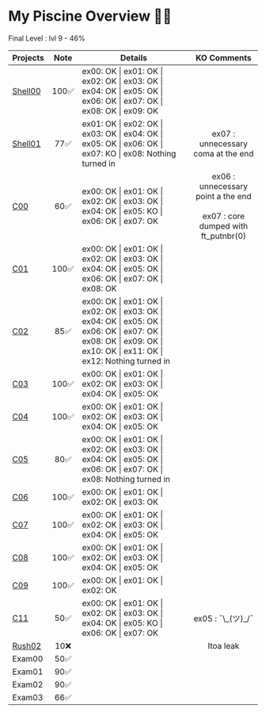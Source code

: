 # My Piscine Overview 🏊🏻

Final Level : lvl 9 - 46%

| Projects               | Note   | Details  | KO Comments |
|------------------------|--------|----------|----------|
| [Shell00](./Shell00/)  | <div align="center">100✅</div>  |  ex00: OK \| ex01: OK \| ex02: OK \| ex03: OK \| ex04: OK \| ex05: OK \| ex06: OK \| ex07: OK \| ex08: OK \| ex09: OK                                                     |          |
| [Shell01](./Shell01/)  | <div align="center">77✅</div>   |  ex01: OK \| ex02: OK \| ex03: OK \| ex04: OK \| ex05: OK \| ex06: OK \| ex07: KO \| ex08: Nothing turned in                                                              |   <div align="center">ex07 : unnecessary coma at the end </div>       |
| [C00](./C00/)          | <div align="center">60✅</div>   |  ex00: OK \| ex01: OK \| ex02: OK \| ex03: OK \| ex04: OK \| ex05: KO \| ex06: OK \| ex07: OK                                                                             |    <div align="center">ex06 : unnecessary  point a the end<br><br> ex07 : core dumped with ft_putnbr(0)</div>      |
| [C01](./C01/)          | <div align="center">100✅</div>  |  ex00: OK \| ex01: OK \| ex02: OK \| ex03: OK \| ex04: OK \| ex05: OK \| ex06: OK \| ex07: OK \| ex08: OK                                                                 |          |
| [C02](./C02/)          | <div align="center">85✅</div>   |  ex00: OK \| ex01: OK \| ex02: OK \| ex03: OK \| ex04: OK \| ex05: OK \| ex06: OK \| ex07: OK \| ex08: OK \| ex09: OK \| ex10: OK \| ex11: OK \| ex12: Nothing turned in  |          |
| [C03](./C03/)          | <div align="center">100✅</div>  |  ex00: OK \| ex01: OK \| ex02: OK \| ex03: OK \| ex04: OK \| ex05: OK                                                                                                     |          |
| [C04](./C04/)          | <div align="center">100✅</div>  |  ex00: OK \| ex01: OK \| ex02: OK \| ex03: OK \| ex04: OK \| ex05: OK                                                                                                     |          |
| [C05](./C05/)          | <div align="center">80✅</div>   |  ex00: OK \| ex01: OK \| ex02: OK \| ex03: OK \| ex04: OK \| ex05: OK \| ex06: OK \| ex07: OK \| ex08: Nothing turned in                                                  |          |
| [C06](./C06/)          | <div align="center">100✅</div>  |  ex00: OK \| ex01: OK \| ex02: OK \| ex03: OK                                                                                                                             |          |
| [C07](./C07/)          | <div align="center">100✅</div>  |  ex00: OK \| ex01: OK \| ex02: OK \| ex03: OK \| ex04: OK \| ex05: OK                                                                                                     |          |
| [C08](./C08/)          | <div align="center">100✅</div>  |  ex00: OK \| ex01: OK \| ex02: OK \| ex03: OK \| ex04: OK \| ex05: OK                                                                                                     |          |
| [C09](./C09/)          | <div align="center">100✅</div>  |  ex00: OK \| ex01: OK \| ex02: OK                                                                                                                                         |          |
| [C11](./C11/)          | <div align="center">50✅</div>   |  ex00: OK \| ex01: OK \| ex02: OK \| ex03: OK \| ex04: OK \| ex05: KO \| ex06: OK \| ex07: OK                                                                             |   <div align="center">ex05 : ¯\\\_(ツ)\_/¯</div>       |
| [Rush02](./Rush02/)    | <div align="center">10❌</div>   |                                                                                                                                                                           |   <div align="center">Itoa leak</div>       |
| Exam00               | <div align="center">50✅</div>   |                                                                                                                                                                           |          |
| Exam01               | <div align="center">90✅</div>   |                                                                                                                                                                           |          |
| Exam02               | <div align="center">90✅</div>   |                                                                                                                                                                           |          |
| Exam03               | <div align="center">66✅</div>   |                                                                                                                                                                           |          |
